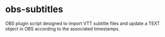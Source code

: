 # obs-subtitles
OBS plugin script designed to import VTT subtitle files and update a TEXT object in OBS according to the associated timestamps.
